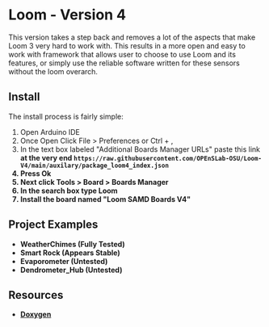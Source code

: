 # Loom - Version 4

This version takes a step back and removes a lot of the aspects that make Loom 3 very hard to work with. 
This results in a more open and easy to work with framework that allows user to choose to use Loom and its features,
or simply use the reliable software written for these sensors without the loom overarch.

## Install

The install process is fairly simple:
1. Open Arduino IDE 
2. Once Open Click File > Preferences or Ctrl + ,
3. In the text box labeled "Additional Boards Manager URLs" paste this link <b>at the very end<b> `https://raw.githubusercontent.com/OPEnSLab-OSU/Loom-V4/main/auxilary/package_loom4_index.json`
4. Press Ok
5. Next click Tools > Board > Boards Manager
6. In the search box type Loom
7. Install the board named "Loom SAMD Boards V4"

## Project Examples
 - WeatherChimes (Fully Tested)
 - Smart Rock (Appears Stable)
 - Evaporometer (Untested)
 - Dendrometer_Hub (Untested)

## Resources
 - [Doxygen](https://openslab-osu.github.io/Loom-V4/)

